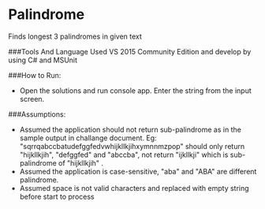 # Palindrome
Finds longest 3 palindromes in given text

###Tools And Language
Used VS 2015 Community Edition and develop by using C# and MSUnit

###How to Run:
* Open the solutions and run console app. Enter the string from the input screen.

###Assumptions:
* Assumed the application should not return sub-palindrome as in the sample output in challange document. 
  Eg: "sqrrqabccbatudefggfedvwhijkllkjihxymnnmzpop" should only return 
  "hijkllkjih", "defggfed" and "abccba",  not return "ijkllkji" which is sub-palindrome of "hijkllkjih" .
* Assumed the application is case-sensitive, "aba" and "ABA" are different palindrome.
* Assumed space is not valid characters and replaced with empty string before start to process
